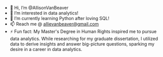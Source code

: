 - 👋 Hi, I’m @AllisonVanBeaver
- 👀 I’m interested in data analytics!
- 🌱 I’m currently learning Python after loving SQL!
- 📫 Reach me @ allievanbeaver@gmail.com
- ⚡ Fun fact: My Master's Degree in Human Rights inspired me to pursue data analytics. While researching for my graduate dissertation, I utilized data to derive insights and answer big-picture questions, sparking my desire in a career in data analytics. 

<!---
AllisonVanBeaver/AllisonVanBeaver is a ✨ special ✨ repository because its `README.md` (this file) appears on your GitHub profile.
You can click the Preview link to take a look at your changes.
--->
